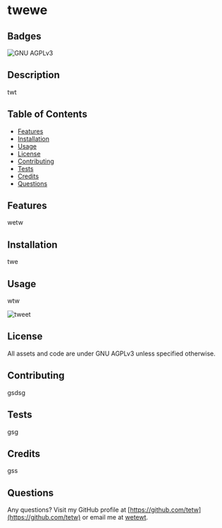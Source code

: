 
# twewe

## Badges
![GNU AGPLv3](https://img.shields.io/badge/license-GNU_AGPLv3-purple)

## Description
twt

## Table of Contents
- [Features](#features)
- [Installation](#installation)
- [Usage](#usage)
- [License](#license)
- [Contributing](#contributing)
- [Tests](#tests)
- [Credits](#credits)
- [Questions](#questions)

## Features
wetw

## Installation
twe

## Usage
wtw

![tweet](twwe)

## License
All assets and code are under GNU AGPLv3 unless specified otherwise.

## Contributing
gsdsg

## Tests
gsg

## Credits
gss

## Questions
Any questions? Visit my GitHub profile at [https://github.com/tetw](https://github.com/tetw) or email me at [wetewt](wetewt).